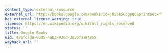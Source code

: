 ```yaml
---
content_type: external-resource
external_url: http://books.google.com/books?id=jOiSe5CcgpQC&printsec=frontcover
has_external_license_warning: true
license: https://en.wikipedia.org/wiki/All_rights_reserved
status: ''
title: Google Books
uid: 426fc7da-03d5-4ab3-936d-3836faa94855
wayback_url: ''
---
```

